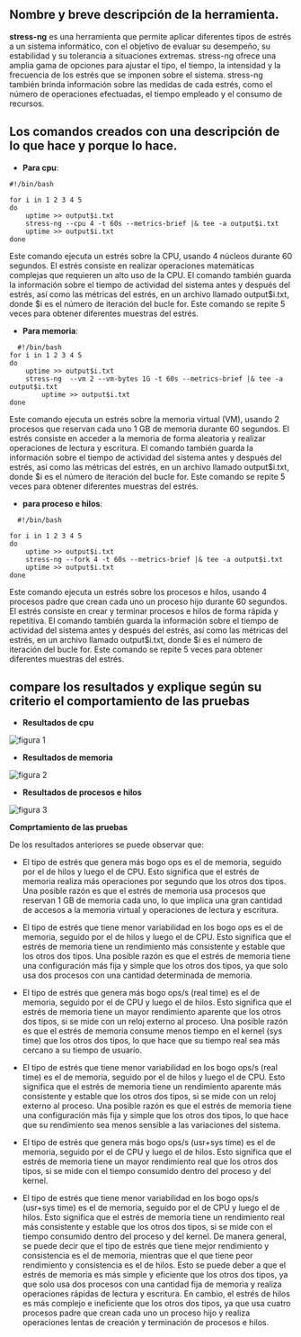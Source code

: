 ## Nombre y breve descripción de la herramienta.

**stress-ng** es una herramienta que permite aplicar diferentes tipos de estrés a un sistema informático, con el objetivo de evaluar su desempeño, su estabilidad y su tolerancia a situaciones extremas. stress-ng ofrece una amplia gama de opciones para ajustar el tipo, el tiempo, la intensidad y la frecuencia de los estrés que se imponen sobre el sistema. stress-ng también brinda información sobre las medidas de cada estrés, como el número de operaciones efectuadas, el tiempo empleado y el consumo de recursos.

## Los comandos creados con una descripción de lo que hace y porque lo hace.

- **Para cpu**:
  
```
#!/bin/bash

for i in 1 2 3 4 5
do
	uptime >> output$i.txt
	stress-ng --cpu 4 -t 60s --metrics-brief |& tee -a output$i.txt
	uptime >> output$i.txt
done 
```

Este comando ejecuta un estrés sobre la CPU, usando 4 núcleos durante 60 segundos. El estrés consiste en realizar operaciones matemáticas complejas que requieren un alto uso de la CPU. El comando también guarda la información sobre el tiempo de actividad del sistema antes y después del estrés, así como las métricas del estrés, en un archivo llamado output$i.txt, donde $i es el número de iteración del bucle for. Este comando se repite 5 veces para obtener diferentes muestras del estrés.

- **Para memoria**:
  
```
  #!/bin/bash
for i in 1 2 3 4 5
do
	uptime >> output$i.txt
	stress-ng  --vm 2 --vm-bytes 1G -t 60s --metrics-brief |& tee -a output$i.txt
       	uptime >> output$i.txt
done
```

Este comando ejecuta un estrés sobre la memoria virtual (VM), usando 2 procesos que reservan cada uno 1 GB de memoria durante 60 segundos. El estrés consiste en acceder a la memoria de forma aleatoria y realizar operaciones de lectura y escritura. El comando también guarda la información sobre el tiempo de actividad del sistema antes y después del estrés, así como las métricas del estrés, en un archivo llamado output$i.txt, donde $i es el número de iteración del bucle for. Este comando se repite 5 veces para obtener diferentes muestras del estrés.

- **para proceso e hilos**:

```
  #!/bin/bash

for i in 1 2 3 4 5
do
	uptime >> output$i.txt
	stress-ng --fork 4 -t 60s --metrics-brief |& tee -a output$i.txt
	uptime >> output$i.txt
done 
```

Este comando ejecuta un estrés sobre los procesos e hilos, usando 4 procesos padre que crean cada uno un proceso hijo durante 60 segundos. El estrés consiste en crear y terminar procesos e hilos de forma rápida y repetitiva. El comando también guarda la información sobre el tiempo de actividad del sistema antes y después del estrés, así como las métricas del estrés, en un archivo llamado output$i.txt, donde $i es el número de iteración del bucle for. Este comando se repite 5 veces para obtener diferentes muestras del estrés.

##  compare los resultados y explique según su criterio el comportamiento de las pruebas

- **Resultados de cpu**

![figura 1](https://github.com/gysselis40/Sistemas-Operacionales/blob/main/Taller13/CPU.png)


- **Resultados de memoria**

![figura 2](https://github.com/gysselis40/Sistemas-Operacionales/blob/main/Taller13/MV.png)


- **Resultados de procesos e hilos**

![figura 3](https://github.com/gysselis40/Sistemas-Operacionales/blob/main/Taller13/HILOS.png)


**Comprtamiento de las pruebas**

De los resultados anteriores se puede observar que:

-	El tipo de estrés que genera más bogo ops es el de memoria, seguido por el de hilos y luego el de CPU. Esto significa que el estrés de memoria realiza más operaciones por segundo que los otros dos tipos. Una posible razón es que el estrés de memoria usa procesos que reservan 1 GB de memoria cada uno, lo que implica una gran cantidad de accesos a la memoria virtual y operaciones de lectura y escritura. 


-	El tipo de estrés que tiene menor variabilidad en los bogo ops es el de memoria, seguido por el de hilos y luego el de CPU. Esto significa que el estrés de memoria tiene un rendimiento más consistente y estable que los otros dos tipos. Una posible razón es que el estrés de memoria tiene una configuración más fija y simple que los otros dos tipos, ya que solo usa dos procesos con una cantidad determinada de memoria. 

-	El tipo de estrés que genera más bogo ops/s (real time) es el de memoria, seguido por el de CPU y luego el de hilos. Esto significa que el estrés de memoria tiene un mayor rendimiento aparente que los otros dos tipos, si se mide con un reloj externo al proceso. Una posible razón es que el estrés de memoria consume menos tiempo en el kernel (sys time) que los otros dos tipos, lo que hace que su tiempo real sea más cercano a su tiempo de usuario. 



-	El tipo de estrés que tiene menor variabilidad en los bogo ops/s (real time) es el de memoria, seguido por el de hilos y luego el de CPU. Esto significa que el estrés de memoria tiene un rendimiento aparente más consistente y estable que los otros dos tipos, si se mide con un reloj externo al proceso. Una posible razón es que el estrés de memoria tiene una configuración más fija y simple que los otros dos tipos, lo que hace que su rendimiento sea menos sensible a las variaciones del sistema.

-	El tipo de estrés que genera más bogo ops/s (usr+sys time) es el de memoria, seguido por el de CPU y luego el de hilos. Esto significa que el estrés de memoria tiene un mayor rendimiento real que los otros dos tipos, si se mide con el tiempo consumido dentro del proceso y del kernel. 



-	El tipo de estrés que tiene menor variabilidad en los bogo ops/s (usr+sys time) es el de memoria, seguido por el de CPU y luego el de hilos. Esto significa que el estrés de memoria tiene un rendimiento real más consistente y estable que los otros dos tipos, si se mide con el tiempo consumido dentro del proceso y del kernel. 
De manera general, se puede decir que el tipo de estrés que tiene mejor rendimiento y consistencia es el de memoria, mientras que el que tiene peor rendimiento y consistencia es el de hilos. Esto se puede deber a que el estrés de memoria es más simple y eficiente que los otros dos tipos, ya que solo usa dos procesos con una cantidad fija de memoria y realiza operaciones rápidas de lectura y escritura. En cambio, el estrés de hilos es más complejo e ineficiente que los otros dos tipos, ya que usa cuatro procesos padre que crean cada uno un proceso hijo y realiza operaciones lentas de creación y terminación de procesos e hilos.
